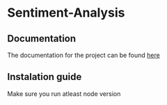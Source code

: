 # Sentiment-Analysis
## Documentation
The documentation for the project can be found [here](https://andham97.github.io/Sentiment-Analysis/index.html)

## Instalation guide
Make sure you run atleast node version
